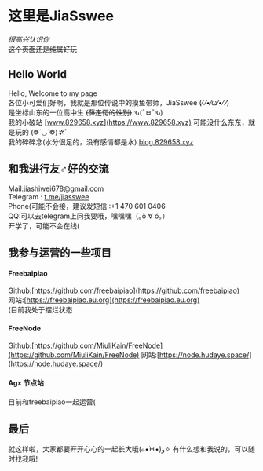 # 这里是JiaSswee #
*很高兴认识你*  
~~这个页面还是纯属好玩~~  

## Hello World ##
Hello, Welcome to my page  
各位小可爱们好啊，我就是那位传说中的摸鱼带师，JiaSswee (⁄ ⁄•⁄ω⁄•⁄ ⁄)  
是坐标山东的一位高中生 ~~(薛定谔的性别)~~ ԅ(¯ㅂ¯ԅ)  
我的小破站 [www.829658.xyz](https://www.829658.xyz) 可能没什么东东，就是玩的 (❁´◡`❁)*✲ﾟ*  
我的碎碎念(水分很足的，没有感情都是水) [blog.829658.xyz](https://blog.829658.xyz)  


## 和我进行友♂好的交流 ##
Mail:jiashiwei678@gmail.com  
Telegram : [t.me/jiasswee](https://t.me/jiasswee)  
Phone(可能不会接，建议发短信 :+1 470 601 0406  
QQ:可以去telegram上问我要哦，嘿嘿嘿（｡ò ∀ ó｡）  
开学了，可能不会在线(   

## 我参与运营的一些项目 ##
#### Freebaipiao ####
Github:[https://github.com/freebaipiao](https://github.com/freebaipiao)  
网站:[https://freebaipiao.eu.org](https://freebaipiao.eu.org)  
(目前我处于摆烂状态  

#### FreeNode ####
Github:[https://github.com/MiuliKain/FreeNode](https://github.com/MiuliKain/FreeNode)
网站:[https://node.hudaye.space/](https://node.hudaye.space/)

#### Agx 节点站 ####
目前和freebaipiao一起运营(

## 最后 ##
就这样啦，大家都要开开心心的一起长大哦(๑•̀ㅂ•́)و✧ 
有什么想和我说的，可以随时找我哦!  
